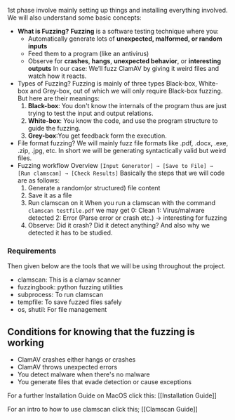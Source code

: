 1st phase involve mainly setting up things and installing everything involved.
We will also understand some basic concepts:
- **What is Fuzzing?**
	**Fuzzing** is a software testing technique where you:
	- Automatically generate lots of **unexpected, malformed, or random inputs**
	- Feed them to a program (like an antivirus)
	- Observe for **crashes**, **hangs**, **unexpected behavior**, or **interesting outputs**
	In our case: We’ll fuzz ClamAV by giving it weird files and watch how it reacts.
- Types of Fuzzing?
	Fuzzing is mainly of three types Black-box, White-box and Grey-box, out of which we will only require Black-box fuzzing. But here are their meanings:
	1. **Black-box**: You don't know the internals of the program thus are just trying to test the input and output relations.
	2. **White-box**: You know the code, and use the program structure to guide the fuzzing.
	3. **Grey-box**:You get feedback form the execution.
- File format fuzzing?
	We will mainly fuzz file formats like .pdf, .docx, .exe, .zip, .jpg, etc.
	In short we will be generating syntactically valid but weird files.
- Fuzzing workflow Overview
	`[Input Generator] → [Save to File] → [Run clamscan] → [Check Results]`
	Basically the steps that we will code are as follows:
	1. Generate a random(or structured) file content
	2. Save it as a file
	3. Run clamscan on it
		When you run a clamscan with the command
		`clamscan testfile.pdf`
		we may get 
			0: Clean
			1: Virus/malware detected
			2: Error (Parse error or crash etc.) -> interesting for fuzzing
	4. Observe: Did it crash? Did it detect anything?
		And also why we detected it has to be studied.


### Requirements
Then given below are the tools that we will be using throughout the project.
- clamscan: This is a clamav scanner
- fuzzingbook: python fuzzing utilities
- subprocess: To run clamscan
- tempfile: To save fuzzed files safely
- os, shutil: For file management


## Conditions for knowing that the fuzzing is working
- ClamAV crashes either hangs or crashes
- ClamAV throws unexpected errors
- You detect malware when there's no malware
- You generate files that evade detection or cause exceptions

For a further Installation Guide on MacOS click this:
[[Installation Guide]]


For an intro to how to use clamscan click this;
[[Clamscan Guide]]

